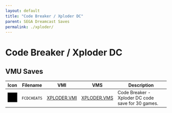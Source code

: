 ```yaml
---
layout: default
title: "Code Breaker / Xploder DC"
parent: SEGA Dreamcast Saves
permalink: ./xploder/
---
```

# Code Breaker / Xploder DC

## VMU Saves

| Icon | Filename | VMI | VMS | Description |
|------|----------|-----|-----|-------------|
| ![Code Breaker / Xploder DC](../icons/FCDCHEATS.GIF) | `FCDCHEATS` | [XPLODER.VMI](XPLODER.VMI) | [XPLODER.VMS](XPLODER.VMS) | Code Breaker - Xploder DC code save for 30 games. |
